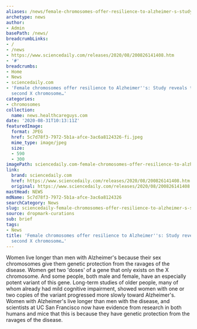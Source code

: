 ```yaml
---
aliases: /news/female-chromosomes-offer-resilience-to-alzheimer-s-study-reveals-that-females-second-x-chromosome
archetype: news
author:
- Admin
basePath: /news/
breadcrumbLinks:
- /
- /news
- https://www.sciencedaily.com/releases/2020/08/200826141408.htm
- '#'
breadcrumbs:
- Home
- News
- sciencedaily.com
- 'Female chromosomes offer resilience to Alzheimer''s: Study reveals that females''
  second X chromosome…'
categories:
- chromosomes
collection:
  name: news.healthcareguys.com
date: '2020-08-31T10:13:11Z'
featuredImage:
  format: JPEG
  href: 5c7d78f3-7972-5b1a-afce-3ac6a8124326-fi.jpeg
  mime_type: image/jpeg
  size:
  - 590
  - 300
imagePath: sciencedaily.com-female-chromosomes-offer-resilience-to-alzheimer-s-study-reveals-that-females-second-x-chromosome
link:
  brand: sciencedaily.com
  href: https://www.sciencedaily.com/releases/2020/08/200826141408.htm
  original: https://www.sciencedaily.com/releases/2020/08/200826141408.htm
mastHead: NEWS
mdName: 5c7d78f3-7972-5b1a-afce-3ac6a8124326
searchCategory: News
slug: sciencedaily-female-chromosomes-offer-resilience-to-alzheimer-s-study-reveals-that-females-second-x-chromosome
source: dropmark-curations
sub: brief
tags:
- News
title: 'Female chromosomes offer resilience to Alzheimer''s: Study reveals that females''
  second X chromosome…'
---
```


Women live longer than men with Alzheimer's because their sex chromosomes give them genetic protection from the ravages of the disease. Women get two 'doses' of a gene that only exists on the X chromosome. And some people, both male and female, have an especially potent variant of this gene. Long-term studies of older people, many of whom already had mild cognitive impairment, showed women with one or two copies of the variant progressed more slowly toward Alzheimer's. Women with Alzheimer's live longer than men with the disease, and scientists at UC San Francisco now have evidence from research in both humans and mice that this is because they have genetic protection from the ravages of the disease.